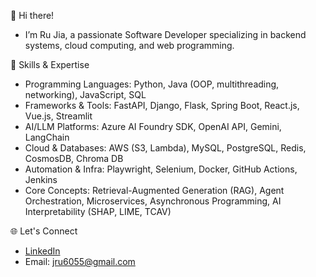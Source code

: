 👋 Hi there! 
- I’m Ru Jia, a passionate Software Developer specializing in backend systems, cloud computing, and web programming.

🌟 Skills & Expertise
- Programming Languages: Python, Java (OOP, multithreading, networking), JavaScript, SQL
- Frameworks & Tools: FastAPI, Django, Flask, Spring Boot, React.js, Vue.js, Streamlit
- AI/LLM Platforms: Azure AI Foundry SDK, OpenAI API, Gemini, LangChain
- Cloud & Databases: AWS (S3, Lambda), MySQL, PostgreSQL, Redis, CosmosDB, Chroma DB
- Automation & Infra: Playwright, Selenium, Docker, GitHub Actions, Jenkins
- Core Concepts: Retrieval-Augmented Generation (RAG), Agent Orchestration, Microservices, Asynchronous Programming, AI Interpretability (SHAP, LIME, TCAV)

🌐 Let's Connect
- [LinkedIn](https://www.linkedin.com/in/ru-jia-75bbbb315/)
- Email: jru6055@gmail.com
